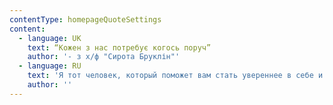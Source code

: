```yaml
---
contentType: homepageQuoteSettings
content:
  - language: UK
    text: “Кожен з нас потребує когось поруч”
    author: '- з х/ф "Сирота Бруклін"'
  - language: RU
    text: 'Я тот человек, который поможет вам стать увереннее в себе и полюбить себя'
    author: ''
---
```

